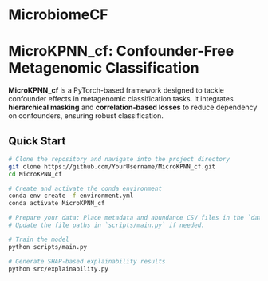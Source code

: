 # MicrobiomeCF

# MicroKPNN_cf: Confounder-Free Metagenomic Classification

**MicroKPNN_cf** is a PyTorch-based framework designed to tackle confounder effects in metagenomic classification tasks. It integrates **hierarchical masking** and **correlation-based losses** to reduce dependency on confounders, ensuring robust classification.

## Quick Start

```bash
# Clone the repository and navigate into the project directory
git clone https://github.com/YourUsername/MicroKPNN_cf.git
cd MicroKPNN_cf

# Create and activate the conda environment
conda env create -f environment.yml
conda activate MicroKPNN_cf

# Prepare your data: Place metadata and abundance CSV files in the `data/` folder.
# Update the file paths in `scripts/main.py` if needed.

# Train the model
python scripts/main.py

# Generate SHAP-based explainability results
python src/explainability.py

